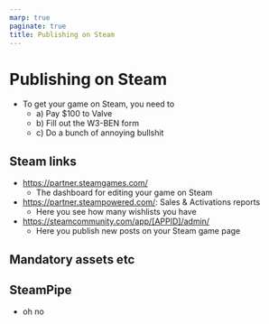 ```yaml
---
marp: true
paginate: true
title: Publishing on Steam
---
```

<!-- headingDivider: 3 -->
<!-- class: invert -->

# Publishing on Steam

* To get your game on Steam, you need to
    * a) Pay $100 to Valve 
    * b) Fill out the W3-BEN form
    * c) Do a bunch of annoying bullshit

## Steam links

* https://partner.steamgames.com/
  * The dashboard for editing your game on Steam
* https://partner.steampowered.com/: Sales & Activations reports
  * Here you see how many wishlists you have 
* https://steamcommunity.com/app/[APPID]/admin/
  * Here you publish new posts on your Steam game page

## Mandatory assets etc

## SteamPipe

* oh no



